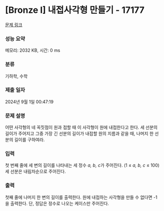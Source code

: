 # [Bronze I] 내접사각형 만들기 - 17177 

[문제 링크](https://www.acmicpc.net/problem/17177) 

### 성능 요약

메모리: 2032 KB, 시간: 0 ms

### 분류

기하학, 수학

### 제출 일자

2024년 9월 1일 00:47:19

### 문제 설명

<p>어떤 사각형의 네 꼭짓점이 원과 접할 때 이 사각형이 원에 내접한다고 한다. 세 선분의 길이가 주어지고 그중 가장 긴 선분의 길이가 내접할 원의 지름과 같을 때, 나머지 한 선분의 길이를 구하여라.</p>

### 입력 

 <p>첫 번째 줄에 세 변의 길이를 나타내는 세 정수 <em>a, b, c</em>가 주어진다. (1 ≤ <em>a, b, c</em> ≤ 100) 세 선분은 내림차순으로 주어진다.</p>

### 출력 

 <p>첫째 줄에 나머지 한 변의 길이를 출력한다. 원에 내접하는 사각형을 만들 수 없다면 -1을 출력한다. 단, 정답은 정수로 나오는 케이스만 주어진다. </p>

